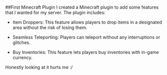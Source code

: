 ##First Minecraft Plugin
I created a Minecraft plugin to add some features that I wanted for my server. The plugin includes:

- Item Droppers: This feature allows players to drop items in a designated area without the risk of losing them.

- Seamless Teleporting: Players can teleport without any interruptions or glitches.

- Buy Inventories: This feature lets players buy inventories with in-game currency.

Honestly looking at it hurts me :/